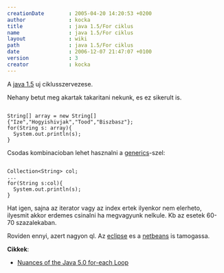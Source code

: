```yaml
---
creationDate        : 2005-04-20 14:20:53 +0200 
author              : kocka 
title               : java 1.5/For ciklus 
name                : java 1.5/For ciklus 
layout              : wiki 
path                : java 1.5/For ciklus 
date                : 2006-12-07 21:47:07 +0100 
version             : 3 
creator             : kocka 
---
```

A [java 1.5](../java%201.5.html) uj ciklusszervezese.

Nehany betut meg akartak takaritani nekunk, es ez sikerult is.

```

String[] array = new String[] {"Ize","Hogyishivjak","Tood","Biszbasz"};
for(String s: array){
  System.out.println(s);
}

```

Csodas kombinacioban lehet hasznalni a [generics](../Generics.html)-szel:

```

Collection<String> col;
...
for(String s:col){
  System.out.println(s);
}

```

Hat igen, sajna az iterator vagy az index ertek ilyenkor nem elerheto, ilyesmit akkor erdemes csinalni ha megvagyunk nelkule. Kb az esetek 60-70 szazalekaban.

Roviden ennyi, azert nagyon ql. Az [eclipse](../Eclipse.html) es a [netbeans](../Netbeans.html) is tamogassa.

__Cikkek__:

*   [Nuances of the Java 5.0 for-each Loop](http://today.java.net/pub/a/today/2006/11/07/nuances-of-java-5-for-each-loop.html)
